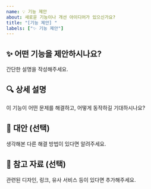 ```yaml
---
name: 💡 기능 제안
about: 새로운 기능이나 개선 아이디어가 있으신가요?
title: "[기능 제안] "
labels: ["✨ 기능 제안"]
---
```


## ✨ 어떤 기능을 제안하시나요?
간단한 설명을 작성해주세요.

## 🔍 상세 설명
이 기능이 어떤 문제를 해결하고, 어떻게 동작하길 기대하시나요?

## 🔄 대안 (선택)
생각해본 다른 해결 방법이 있다면 알려주세요.

## 📎 참고 자료 (선택)
관련된 디자인, 링크, 유사 서비스 등이 있다면 추가해주세요.
